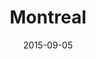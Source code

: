 ---
title: Montreal
date: 2015-09-05
images: [blurry.jpg]
prop: [rbb, sb, book, gold-crown, tiara, green-happy-sticker, aviators, book, blue-happy-sticker]
---